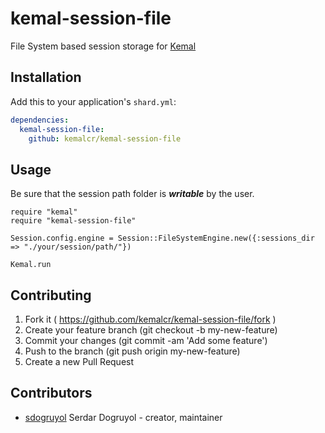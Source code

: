 # kemal-session-file

File System based session storage for [Kemal](http://github.com/sdogruyo/kemal)

## Installation


Add this to your application's `shard.yml`:

```yaml
dependencies:
  kemal-session-file:
    github: kemalcr/kemal-session-file
```


## Usage

Be sure that the session path folder is ***writable*** by the user.

```crystal
require "kemal"
require "kemal-session-file"

Session.config.engine = Session::FileSystemEngine.new({:sessions_dir => "./your/session/path/"})

Kemal.run
```


## Contributing

1. Fork it ( https://github.com/kemalcr/kemal-session-file/fork )
2. Create your feature branch (git checkout -b my-new-feature)
3. Commit your changes (git commit -am 'Add some feature')
4. Push to the branch (git push origin my-new-feature)
5. Create a new Pull Request

## Contributors

- [sdogruyol](https://github.com/sdogruyol) Serdar Dogruyol - creator, maintainer
